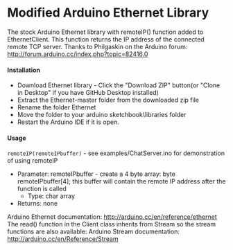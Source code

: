 Modified Arduino Ethernet Library
==========

The stock Arduino Ethernet library with remoteIP() function added to EthernetClient. This function returns the IP address of the connected remote TCP server. Thanks to Philgaskin on the Arduino forum: http://forum.arduino.cc/index.php?topic=82416.0

#### Installation
- Download Ethernet library - Click the "Download ZIP" button(or "Clone in Desktop" if you have GitHub Desktop installed)
- Extract the Ethernet-master folder from the downloaded zip file
- Rename the folder Ethernet
- Move the folder to your arduino sketchbook\libraries folder
- Restart the Arduino IDE if it is open.

#### Usage
`remoteIP(remoteIPbuffer)` - see examples/ChatServer.ino for demonstration of using remoteIP
- Parameter: remoteIPbuffer - create a 4 byte array: byte remoteIPbuffer[4]; this buffer will contain the remote IP address after the function is called
  - Type: char array
- Returns: none

Arduino Ethernet documentation: http://arduino.cc/en/reference/ethernet
The read() function in the Client class inherits from Stream so the stream functions are also available:
Arduino Stream documentation: http://arduino.cc/en/Reference/Stream